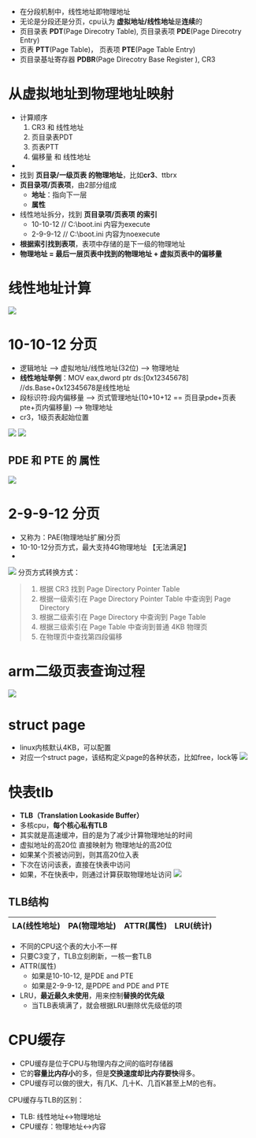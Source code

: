 - 在分段机制中，线性地址即物理地址
- 无论是分段还是分页，cpu认为 **虚拟地址/线性地址**是**连续**的
- 页目录表 **PDT**(Page Direcotry Table),  页目录表项 **PDE**(Page Direcotry Entry)
- 页表 **PTT**(Page Table)，  页表项 **PTE**(Page Table Entry)
- 页目录基址寄存器 **PDBR**(Page Direcotry Base Register ), CR3

# 从虚拟地址到物理地址映射
- 计算顺序
	1. CR3 和 线性地址
	2. 页目录表PDT
	3. 页表PTT
	4. 偏移量 和 线性地址
- 
- 找到 **页目录/一级页表 的物理地址**，比如**cr3**、ttbrx
- **页目录项/页表项**，由2部分组成
	 - **地址**：指向下一层
	 - **属性**
- 线性地址拆分，找到 **页目录项/页表项 的索引**
	- 10-10-12  // C:\boot.ini 内容为execute
	- 2-9-9-12  // C:\boot.ini 内容为noexecute
- **根据索引找到表项**，表项中存储的是下一级的物理地址
- **物理地址 = 最后一层页表中找到的物理地址 + 虚拟页表中的偏移量**

# 线性地址计算
![](../../photo/Pasted%20image%2020221216191014.png)

# 10-10-12 分页
- 逻辑地址 --> 虚拟地址/线性地址(32位) --> 物理地址
- **线性地址举例**：MOV eax,dword ptr ds:[0x12345678] //ds.Base+0x12345678是线性地址
- 段标识符:段内偏移量 --> 页式管理地址(10+10+12 == 页目录pde+页表pte+页内偏移量) --> 物理地址
- cr3，1级页表起始位置

![](../../photo/Pasted%20image%2020221216180714.png)
![](../../photo/Pasted%20image%2020221216200737.png)

## PDE 和 PTE 的 属性
![](../../photo/Pasted%20image%2020221216191832.png)
# 2-9-9-12 分页
- 又称为：PAE(物理地址扩展)分页
- 10-10-12分页方式，最大支持4G物理地址 【无法满足】
- 

![](../../photo/Pasted%20image%2020221216194823.png)
分页方式转换方式：
> 1.  根据 CR3 找到 Page Directory Pointer Table
> 2.  根据一级索引在 Page Directory Pointer Table 中查询到 Page Directory
> 3.  根据二级索引在 Page Directory 中查询到 Page Table
> 4.  根据三级索引在 Page Table 中查询到普通 4KB 物理页
> 5.  在物理页中查找第四段偏移

# arm二级页表查询过程
![](../../photo/paste-568966199596a019a70675cb5d9f8c2c1c1980ce.jpg)
# struct page
- linux内核默认4KB，可以配置
- 对应一个struct page，该结构定义page的各种状态，比如free，lock等
![](../../photo/paste-b35dc522a5537bb0284beefb293028d8e338e859.jpg)

# 快表tlb
- **TLB（Translation Lookaside Buffer）**
- 多核cpu，**每个核心私有TLB**
- 其实就是高速缓冲，目的是为了减少计算物理地址的时间
- 虚拟地址的高20位 直接映射为  物理地址的高20位
- 如果某个页被访问到，则其高20位入表
- 下次在访问该表，直接在快表中访问
- 如果，不在快表中，则通过计算获取物理地址访问
![](../../photo/paste-de80f51f6092665d2c67735457456b3e06702b33.jpg)
## TLB结构
| LA(线性地址) | PA(物理地址) | ATTR(属性) | LRU(统计) |
| ------------ | ------------ | ---------- | --------- |

- 不同的CPU这个表的大小不一样
- 只要C3变了，TLB立刻刷新，一核一套TLB
- ATTR(属性)
	- 如果是10-10-12, 是PDE and PTE
	- 如果是2-9-9-12, 是PDPE and PDE and PTE
- LRU，**最近最久未使用**，用来控制**替换的优先级**
	- 当TLB表填满了，就会根据LRU删除优先级低的项
	
# CPU缓存
- CPU缓存是位于CPU与物理内存之间的临时存储器
- 它的**容量比内存小**的多，但是**交换速度却比内存要快**得多。
- CPU缓存可以做的很大，有几K、几十K、几百K甚至上M的也有。

CPU缓存与TLB的区别：
- TLB: 线性地址<->物理地址
- CPU缓存：物理地址<->内容